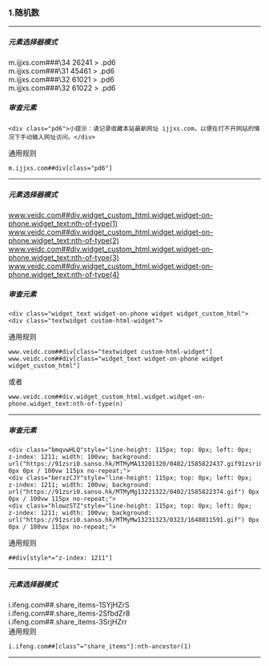 ### 1.随机数
------------------------------------------------------------------------------------------------------------------------------------------------------
##### 元素选择器模式
m.ijjxs.com###\34 26241 > .pd6   
m.ijjxs.com###\31 45461 > .pd6   
m.ijjxs.com###\32 61021 > .pd6   
m.ijjxs.com###\32 61022 > .pd6   
##### 审查元素
```
<div class="pd6">小提示：请记录收藏本站最新网址 ijjxs.com，以便在打不开网站的情况下手动输入网址访问。</div>
```
通用规则
```
m.ijjxs.com##div[class="pd6"]
```
-------------------------------------------------------------------------------------------------------------------------------------------------------
##### 元素选择器模式
www.veidc.com##div.widget_custom_html.widget.widget-on-phone.widget_text:nth-of-type(1)
www.veidc.com##div.widget_custom_html.widget.widget-on-phone.widget_text:nth-of-type(2)
www.veidc.com##div.widget_custom_html.widget.widget-on-phone.widget_text:nth-of-type(3)
www.veidc.com##div.widget_custom_html.widget.widget-on-phone.widget_text:nth-of-type(4)
##### 审查元素
```
<div class="widget_text widget-on-phone widget widget_custom_html">
<div class="textwidget custom-html-widget">
```
通用规则
```
www.veidc.com##div[class="textwidget custom-html-widget"]
www.veidc.com##div[class="widget_text widget-on-phone widget widget_custom_html"]
```
或者
```
www.veidc.com##div.widget_custom_html.widget.widget-on-phone.widget_text:nth-of-type(n)
```
-------------------------------------------------------------------------------------------------------------------------------------------------------
##### 审查元素
```
<div class="bmqvwHLQ"style="line-height: 115px; top: 0px; left: 0px; z-index: 1211; width: 100vw; background: url("https://91zsri0.sanso.hk/MTMyMA13201320/0402/1585822437.gif91zsri0.sanso.hk/MTMyMA13201320/1023/1571821329.gif") 0px 0px / 100vw 115px no-repeat;">    
<div class="berxzCJY"style="line-height: 115px; top: 0px; left: 0px; z-index: 1211; width: 100vw; background: url("https://91zsri0.sanso.hk/MTMyMg13221322/0402/1585822374.gif") 0px 0px / 100vw 115px no-repeat;">   
<div class="hlowzSTZ"style="line-height: 115px; top: 0px; left: 0px; z-index: 1211; width: 100vw; background: url("https://91zsri0.sanso.hk/MTMyMw13231323/0323/1648011591.gif") 0px 0px / 100vw 115px no-repeat;">
```
通用规则  
```
##div[style*="z-index: 1211"]
```
--------------------------------------------------------------------------------------------------------------------------------------------------------
##### 元素选择器模式
i.ifeng.com##.share_items-1SYjHZrS    
i.ifeng.com##.share_items-2SfbdZr8   
i.ifeng.com##.share_items-3SrjHZrr    
通用规则
```
i.ifeng.com##[class^="share_items"]:nth-ancestor(1)
```
------------------------------------------------------------------------------------------------------------------------------------------------------
